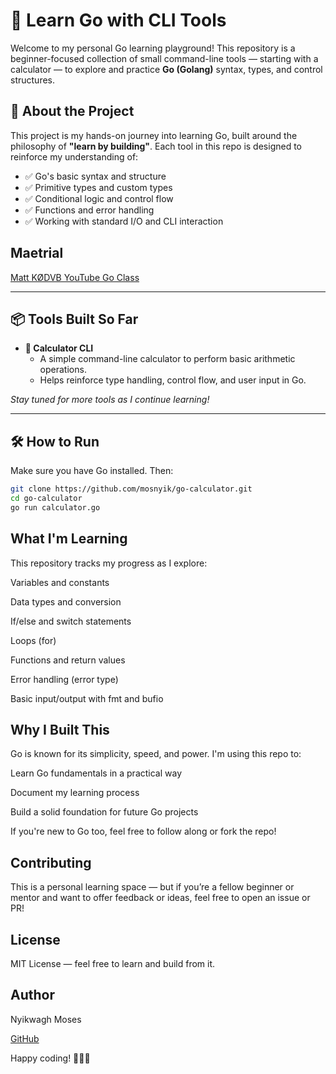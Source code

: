 # 🧠 Learn Go with CLI Tools

Welcome to my personal Go learning playground! This repository is a beginner-focused collection of small command-line tools — starting with a calculator — to explore and practice **Go (Golang)** syntax, types, and control structures.

## 🚀 About the Project

This project is my hands-on journey into learning Go, built around the philosophy of **"learn by building"**. Each tool in this repo is designed to reinforce my understanding of:

- ✅ Go's basic syntax and structure
- ✅ Primitive types and custom types
- ✅ Conditional logic and control flow
- ✅ Functions and error handling
- ✅ Working with standard I/O and CLI interaction

## Maetrial 

[Matt KØDVB YouTube Go Class ](https://www.youtube.com/watch?v=iDQAZEJK8lI&list=PLoILbKo9rG3skRCj37Kn5Zj803hhiuRK6)

---

## 📦 Tools Built So Far

- **🧮 Calculator CLI**
  - A simple command-line calculator to perform basic arithmetic operations.
  - Helps reinforce type handling, control flow, and user input in Go.

_Stay tuned for more tools as I continue learning!_

---

## 🛠 How to Run

Make sure you have Go installed. Then:

```bash
git clone https://github.com/mosnyik/go-calculator.git
cd go-calculator
go run calculator.go

```
## What I'm Learning
This repository tracks my progress as I explore:

Variables and constants

Data types and conversion

If/else and switch statements

Loops (for)

Functions and return values

Error handling (error type)

Basic input/output with fmt and bufio

## Why I Built This
Go is known for its simplicity, speed, and power. I'm using this repo to:

Learn Go fundamentals in a practical way

Document my learning process

Build a solid foundation for future Go projects

If you're new to Go too, feel free to follow along or fork the repo!

## Contributing
This is a personal learning space — but if you’re a fellow beginner or mentor and want to offer feedback or ideas, feel free to open an issue or PR!

## License
MIT License — feel free to learn and build from it.

## Author
Nyikwagh Moses

[GitHub]("https://github.com/@mosnyik")

Happy coding! 🧑‍💻🚀